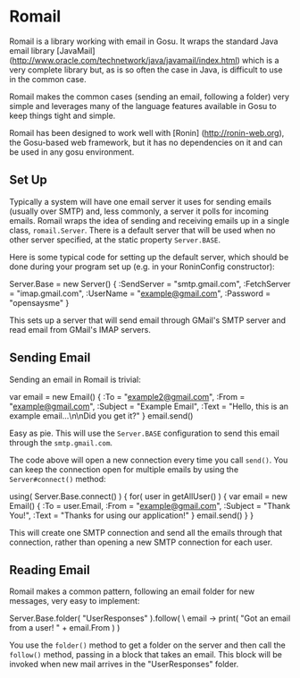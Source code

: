# Romail #

Romail is a library working with email in Gosu.  It wraps the standard Java email library
[JavaMail] (http://www.oracle.com/technetwork/java/javamail/index.html) which is a very
complete library but, as is so often the case in Java, is difficult to use in the common
case.  

Romail makes the common cases (sending an email, following a folder) very simple and
leverages many of the language features available in Gosu to keep things tight and
simple.

Romail has been designed to work well with [Ronin] (http://ronin-web.org), the Gosu-based
web framework, but it has no dependencies on it and can be used in any gosu environment.

## Set Up ##

Typically a system will have one email server it uses for sending emails (usually over SMTP)
and, less commonly, a server it polls for incoming emails. Romail wraps the idea of sending
and receiving emails up in a single class, `romail.Server`.  There is a default server that
will be used when no other server specified, at the static property `Server.BASE`.

Here is some typical code for setting up the default server, which should be done during
your program set up (e.g. in your RoninConfig constructor):

  Server.Base = new Server() {
    :SendServer = "smtp.gmail.com",
    :FetchServer = "imap.gmail.com",
    :UserName = "example@gmail.com",
    :Password = "opensaysme"
  }   
 
This sets up a server that will send email through GMail's SMTP server and read email from 
GMail's IMAP servers.

## Sending Email ##

Sending an email in Romail is trivial:

  var email = new Email() {
    :To = "example2@gmail.com",
    :From = "example@gmail.com",
    :Subject = "Example Email",
    :Text = "Hello, this is an example email...\n\nDid you get it?"
  }
  email.send()

Easy as pie.  This will use the `Server.BASE` configuration to send this email through the
`smtp.gmail.com`.

The code above will open a new connection every time you call `send()`.  You can keep the
connection open for multiple emails by using the `Server#connect()` method:

  using( Server.Base.connect() ) {
    for( user in getAllUser() ) {
      var email = new Email() {
        :To = user.Email,
        :From = "example@gmail.com",
        :Subject = "Thank You!",
        :Text = "Thanks for using our application!"
      }
      email.send()
    }
  }

This will create one SMTP connection and send all the emails through that connection, rather
than opening a new SMTP connection for each user. 

## Reading Email ##

Romail makes a common pattern, following an email folder for new messages, very easy to 
implement:

  Server.Base.folder( "UserResponses" ).follow( \ email -> print( "Got an email from a user! " + email.From ) )

You use the `folder()` method to get a folder on the server and then call the `follow()` method,
passing in a block that takes an email.  This block will be invoked when new mail arrives in the
"UserResponses" folder.

